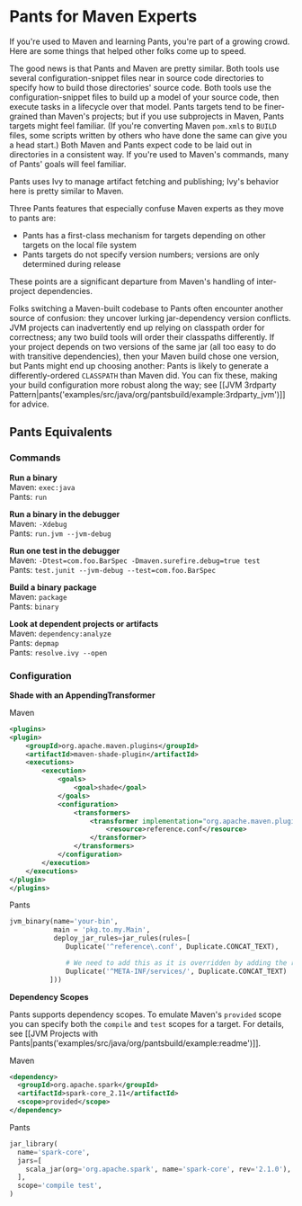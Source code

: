 Pants for Maven Experts
=======================

If you're used to Maven and learning Pants, you're part of a growing
crowd. Here are some things that helped other folks come up to speed.

The good news is that Pants and Maven are pretty similar. Both tools use
several configuration-snippet files near in source code directories to
specify how to build those directories' source code. Both tools use the
configuration-snippet files to build up a model of your source code,
then execute tasks in a lifecycle over that model. Pants targets tend to
be finer-grained than Maven's projects; but if you use subprojects in
Maven, Pants targets might feel familiar. (If you're converting Maven
`pom.xml`s to `BUILD` files, <a pantsref="setup_mvn2pants">some scripts written by others who
have done the same</a> can give you a head start.)
Both Maven and Pants expect code to be laid out in directories in a consistent way. If you're used
to Maven's commands, many of Pants' goals will feel familiar.

Pants uses Ivy to manage artifact fetching and publishing; Ivy's
behavior here is pretty similar to Maven.

Three Pants features that especially confuse Maven experts as they move
to pants are:

-   Pants has a first-class mechanism for targets depending on other
    targets on the local file system
-   Pants targets do not specify version numbers; versions are only
    determined during release

These points are a significant departure from Maven's handling
of inter-project dependencies.

Folks switching a Maven-built codebase to Pants often encounter another
source of confusion: they uncover lurking jar-dependency version
conflicts. JVM projects can inadvertently end up relying on classpath
order for correctness; any two build tools will order their classpaths
differently. If your project depends on two versions of the same jar
(all too easy to do with transitive dependencies), then your Maven build
chose one version, but Pants might end up choosing another: Pants is
likely to generate a differently-ordered `CLASSPATH` than Maven did. You
can fix these, making your build configuration more robust along the
way; see
[[JVM 3rdparty Pattern|pants('examples/src/java/org/pantsbuild/example:3rdparty_jvm')]]
for advice.

Pants Equivalents
-----------------

### Commands

**Run a binary**<br>
Maven: `exec:java`<br>
Pants: `run`

**Run a binary in the debugger**<br>
Maven: `-Xdebug`<br>
Pants: `run.jvm --jvm-debug`

**Run one test in the debugger**<br>
Maven: `-Dtest=com.foo.BarSpec -Dmaven.surefire.debug=true test`<br>
Pants: `test.junit --jvm-debug --test=com.foo.BarSpec`

**Build a binary package**<br>
Maven: `package`<br>
Pants: `binary`<br>

**Look at dependent projects or artifacts**<br>
Maven: `dependency:analyze`<br>
Pants: `depmap`<br>
Pants: `resolve.ivy --open`<br>

### Configuration

**Shade with an AppendingTransformer**<br>

Maven
```xml
<plugins>
<plugin>
    <groupId>org.apache.maven.plugins</groupId>
    <artifactId>maven-shade-plugin</artifactId>
    <executions>
        <execution>
            <goals>
                <goal>shade</goal>
            </goals>
            <configuration>
                <transformers>
                    <transformer implementation="org.apache.maven.plugins.shade.resource.AppendingTransformer">
                        <resource>reference.conf</resource>
                    </transformer>
                </transformers>
            </configuration>
        </execution>
    </executions>
</plugin>
</plugins>
```

Pants
```python
jvm_binary(name='your-bin',
           main = 'pkg.to.my.Main',
           deploy_jar_rules=jar_rules(rules=[
              Duplicate('^reference\.conf', Duplicate.CONCAT_TEXT),

              # We need to add this as it is overridden by adding the reference.conf one above.
              Duplicate('^META-INF/services/', Duplicate.CONCAT_TEXT)
          ]))
```

**Dependency Scopes**<br>

Pants supports dependency scopes. To emulate Maven's `provided` scope you
can specify both the `compile` and `test` scopes for a target. For details,
see [[JVM Projects with Pants|pants('examples/src/java/org/pantsbuild/example:readme')]].

Maven
```xml
<dependency>
  <groupId>org.apache.spark</groupId>
  <artifactId>spark-core_2.11</artifactId>
  <scope>provided</scope>
</dependency>
```

Pants
```python
jar_library(
  name='spark-core',
  jars=[
    scala_jar(org='org.apache.spark', name='spark-core', rev='2.1.0'),
  ],
  scope='compile test',
)
```
